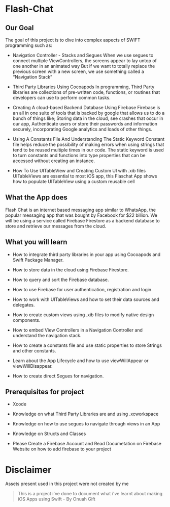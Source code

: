 # Flash-Chat

## Our Goal

The goal of this project is to dive into complex aspects of SWIFT programming such as:

* Navigation Controller - Stacks and Segues
When we use segues to connect multiple ViewControllers, the screens appear to lay untop of one another in an animated way
But if we want to totally replace the previous screen with a new screen, we use something called a “Navigation Stack”

* Third Party Libraries Using Cocoapods
In programming, Third Party libraries are collections of pre-written code, functions, or routines that developers can use to perform common tasks. 

* Creating A cloud-based Backend Database Using Firebase
Firebase is an all in one suite of tools that is backed by google that allows us to do a bunch of things like; Storing data in the cloud, see crashes that occur in our app, Authenticate users or store their passwords and information securely, incorporating Google analytics and loads of other things.

* Using A Constants File And Understanding The Static Keyword
Constant file helps reduce the possibility of making errors when using strings that tend to be reused multiple times in our code.
The static keyword is used to turn constants and functions into type properties that can be accessed without creating an instance.

* How To Use UITableView and Creating Custom UI with .xib files
UITableViews are essential to most iOS app, this Flaschat App shows how to populate UITableView using a custom reusable cell 



## What the App does

Flash Chat is an internet based messaging app similar to WhatsApp, the popular messaging app that was bought by Facebook for $22 billion. We will be using a service called Firebase Firestore as a backend database to store and retrieve our messages from the cloud. 



## What you will learn

* How to integrate third party libraries in your app using Cocoapods and Swift Package Manager.

* How to store data in the cloud using Firebase Firestore.

* How to query and sort the Firebase database.

* How to use Firebase for user authentication, registration and login.

* How to work with UITableViews and how to set their data sources and delegates.

* How to create custom views using .xib files to modify native design components.

* How to embed View Controllers in a Navigation Controller and understand the navigation stack.

* How to create a constants file and use static properties to store Strings and other constants.

* Learn about the App Lifecycle and how to use viewWillAppear or viewWillDisappear.

* How to create direct Segues for navigation.



## Prerequisites for project

* Xcode

* Knowledge on what Third Party Libraries are and using .xcworkspace

* Knowledge on how to use segues to navigate through views in an App

* Knowledge on Structs and Classes

* Please Create a Firebase Account and Read Documetation on Firebase Website on how to add firebase to your project


# Disclaimer
Assets present used in this project were not created by me


>This is a project i've done to document what i've learnt about making iOS Apps using Swift - By Onuah Gift

